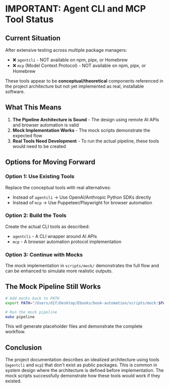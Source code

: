 # IMPORTANT: Agent CLI and MCP Tool Status

## Current Situation

After extensive testing across multiple package managers:

- ❌ `agentcli` - NOT available on npm, pipx, or Homebrew
- ❌ `mcp` (Model Context Protocol) - NOT available on npm, pipx, or Homebrew

These tools appear to be **conceptual/theoretical** components referenced in the project architecture but not yet implemented as real, installable software.

## What This Means

1. **The Pipeline Architecture is Sound** - The design using remote AI APIs and browser automation is valid
2. **Mock Implementation Works** - The mock scripts demonstrate the expected flow
3. **Real Tools Need Development** - To run the actual pipeline, these tools would need to be created

## Options for Moving Forward

### Option 1: Use Existing Tools

Replace the conceptual tools with real alternatives:

- Instead of `agentcli` → Use OpenAI/Anthropic Python SDKs directly
- Instead of `mcp` → Use Puppeteer/Playwright for browser automation

### Option 2: Build the Tools

Create the actual CLI tools as described:

- `agentcli` - A CLI wrapper around AI APIs
- `mcp` - A browser automation protocol implementation

### Option 3: Continue with Mocks

The mock implementation in `scripts/mock/` demonstrates the full flow and can be enhanced to simulate more realistic outputs.

## The Mock Pipeline Still Works

```bash
# Add mocks back to PATH
export PATH="/Users/d1f/Desktop/Ebooks/book-automation/scripts/mock:$PATH"

# Run the mock pipeline
make pipeline
```

This will generate placeholder files and demonstrate the complete workflow.

## Conclusion

The project documentation describes an idealized architecture using tools (`agentcli` and `mcp`) that don't exist as public packages. This is common in system design where the architecture is defined before implementation. The mock scripts successfully demonstrate how these tools would work if they existed.
